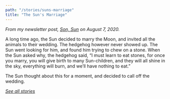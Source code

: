 ```yaml
---
path: "/stories/suns-marriage"
title: "The Sun's Marriage"
---
```


_From my newsletter post, [Son, Sun](https://map.simonsarris.com/p/son-sun) on August 7, 2020._

A long time ago, the Sun decided to marry the Moon, and invited all the animals to their wedding. The hedgehog however never showed up. The Sun went looking for him, and found him trying to chew on a stone. When the Sun asked why, the hedgehog said, “I must learn to eat stones, for once you marry, you will give birth to many Sun-children, and they will all shine in the sky, everything will burn, and we’ll have nothing to eat.”

The Sun thought about this for a moment, and decided to call off the wedding.

_[See all stories](/stories/)_
